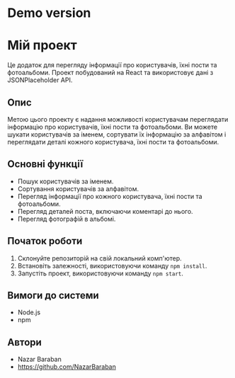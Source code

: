 # Demo version


# Мій проект

Це додаток для перегляду інформації про користувачів, їхні пости та фотоальбоми. Проект побудований на React та використовує дані з JSONPlaceholder API.

## Опис

Метою цього проекту є надання можливості користувачам переглядати інформацію про користувачів, їхні пости та фотоальбоми. Ви можете шукати користувачів за іменем, сортувати їх інформацію за алфавітом і переглядати деталі кожного користувача, їхні пости та фотоальбоми.

## Основні функції

- Пошук користувачів за іменем.
- Сортування користувачів за алфавітом.
- Перегляд інформації про кожного користувача, їхні пости та фотоальбоми.
- Перегляд деталей поста, включаючи коментарі до нього.
- Перегляд фотографій в альбомі.

## Початок роботи

1. Склонуйте репозиторій на свій локальний комп'ютер.
2. Встановіть залежності, використовуючи команду `npm install`.
3. Запустіть проект, використовуючи команду `npm start`.

## Вимоги до системи

- Node.js
- npm

## Автори

- Nazar Baraban
- https://github.com/NazarBaraban

